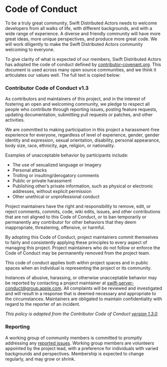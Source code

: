 # Code of Conduct
To be a truly great community, Swift Distributed Actors needs to welcome developers from all walks of life,
with different backgrounds, and with a wide range of experience. A diverse and friendly
community will have more great ideas, more unique perspectives, and produce more great 
code. We will work diligently to make the Swift Distributed Actors community welcoming to everyone.

To give clarity of what is expected of our members, Swift Distributed Actors has adopted the code of conduct 
defined by [contributor-covenant.org](https://www.contributor-covenant.org). This document is used across many open source 
communities, and we think it articulates our values well. The full text is copied below:

### Contributor Code of Conduct v1.3
As contributors and maintainers of this project, and in the interest of fostering an open and 
welcoming community, we pledge to respect all people who contribute through reporting 
issues, posting feature requests, updating documentation, submitting pull requests or patches, 
and other activities.

We are committed to making participation in this project a harassment-free experience for 
everyone, regardless of level of experience, gender, gender identity and expression, sexual 
orientation, disability, personal appearance, body size, race, ethnicity, age, religion, or 
nationality.

Examples of unacceptable behavior by participants include:
- The use of sexualized language or imagery
- Personal attacks
- Trolling or insulting/derogatory comments
- Public or private harassment
- Publishing other’s private information, such as physical or electronic addresses, without explicit permission
- Other unethical or unprofessional conduct

Project maintainers have the right and responsibility to remove, edit, or reject comments, 
commits, code, wiki edits, issues, and other contributions that are not aligned to this Code of 
Conduct, or to ban temporarily or permanently any contributor for other behaviors that they 
deem inappropriate, threatening, offensive, or harmful.

By adopting this Code of Conduct, project maintainers commit themselves to fairly and 
consistently applying these principles to every aspect of managing this project. Project 
maintainers who do not follow or enforce the Code of Conduct may be permanently removed 
from the project team.

This code of conduct applies both within project spaces and in public spaces when an 
individual is representing the project or its community.

Instances of abusive, harassing, or otherwise unacceptable behavior may be reported by 
contacting a project maintainer at [swift-server-conduct@group.apple.com](mailto:swift-server-conduct@group.apple.com). All complaints will be reviewed and 
investigated and will result in a response that is deemed necessary and appropriate to the 
circumstances. Maintainers are obligated to maintain confidentiality with regard to the reporter 
of an incident.

*This policy is adapted from the Contributor Code of Conduct [version 1.3.0](https://contributor-covenant.org/version/1/3/0/).*

### Reporting
A working group of community members is committed to promptly addressing any [reported issues](mailto:swift-server-conduct@group.apple.com).
Working group members are volunteers appointed by the project lead, with a 
preference for individuals with varied backgrounds and perspectives. Membership is expected 
to change regularly, and may grow or shrink.
